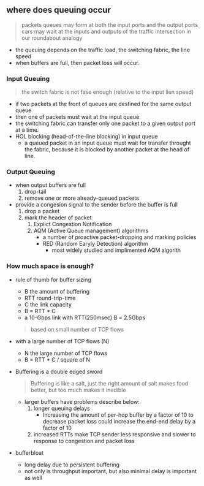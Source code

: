 ## where does queuing occur

> packets queues may form at both the input ports and the output ports
> cars may wait at the inputs and outputs of the traffic intersection in our roundabout analogy

- the queuing depends on the traffic load, the switching fabric, the line speed
- when buffers are full, then packet loss will occur.

### Input Queuing

> the switch fabric is not fase enough (relative to the input lien speed)

- if two packets at the front of queues are destined for the same output queue
- then one of packets must wait at the input queue
- the switching fabric can transfer only one packet to a given output port at a time.
- HOL blocking (head-of-the-line blocking) in input queue
  - a queued packet in an input queue must wait for transfer throught the fabric, because it is blocked by another packet at the head of line.

### Output Queuing

- when output buffers are full
  1. drop-tail
  2. remove one or more already-queued packets
- provide a congesion signal to the sender before the buffer is full
  1. drop a packet
  2. mark the header of packet
     1. Explict Congestion Notification
     2. AQM (Active Queue management) algorithms
        - a number of proactive packet-dropping and marking policies
        - RED (Random Earyly Detection) algorithm
          - most widely studied and implimented AQM algorith

### How much space is enough?
- rule of thumb for buffer sizing
  - B the amount of buffering 
  - RTT round-trip-time
  - C the link capacity
  - B = RTT * C
  - a 10-Gbps link with RTT(250msec) B = 2.5Gbps
  > based on small number of TCP flows

- with a large number of TCP flows (N)
  - N the large number of TCP flows
  - B = RTT * C / square of N
  
- Buffering is a double edged sword
  > Buffering is like a salt, just the right amount of salt makes food better, but too much makes it inedible
  - larger buffers have problems describe below:
    1. longer queuing delays
       -  Increasing the amount of per-hop buffer by a factor of 10 to decrease packet loss could increase the end-end delay by a factor of 10
    2. increased RTTs make TCP sender less responsive and slower to response to congestion and packet loss

- bufferbloat
  - long delay due to persistent buffering
  - not only is throughput important, but also minimal delay is important as well
